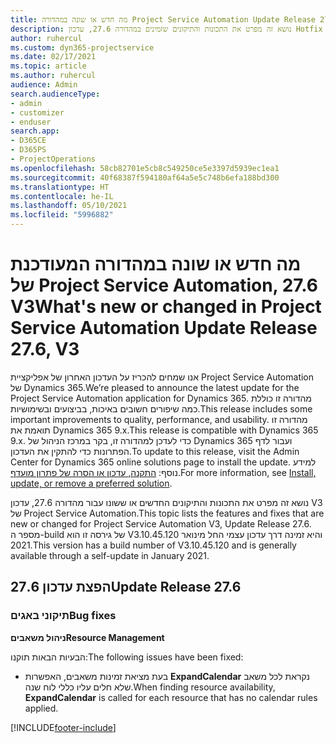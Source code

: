 ```yaml
---
title: מה חדש או שונה במהדורה Project Service Automation Update Release 27.6 Hotfix, V3
description: נושא זה מפרט את התכונות והתיקונים שזמינים במהדורה 27.6, עדכון Hotfix V3 של Project Service Automation.
author: ruhercul
ms.custom: dyn365-projectservice
ms.date: 02/17/2021
ms.topic: article
ms.author: ruhercul
audience: Admin
search.audienceType:
- admin
- customizer
- enduser
search.app:
- D365CE
- D365PS
- ProjectOperations
ms.openlocfilehash: 58cb82701e5cb8c549250ce5e3397d5939ec1ea1
ms.sourcegitcommit: 40f68387f594180af64a5e5c748b6efa188bd300
ms.translationtype: HT
ms.contentlocale: he-IL
ms.lasthandoff: 05/10/2021
ms.locfileid: "5996882"
---
```

# <a name="whats-new-or-changed-in-project-service-automation-update-release-276-v3"></a><span data-ttu-id="7b9cf-103">מה חדש או שונה במהדורה המעודכנת של Project Service Automation, 27.6 V3</span><span class="sxs-lookup"><span data-stu-id="7b9cf-103">What's new or changed in Project Service Automation Update Release 27.6, V3</span></span>

<span data-ttu-id="7b9cf-104">אנו שמחים להכריז על העדכון האחרון של אפליקציית Project Service Automation של Dynamics 365.</span><span class="sxs-lookup"><span data-stu-id="7b9cf-104">We’re pleased to announce the latest update for the Project Service Automation application for Dynamics 365.</span></span> <span data-ttu-id="7b9cf-105">מהדורה זו כוללת כמה שיפורים חשובים באיכות, בביצועים ובשימושיות.</span><span class="sxs-lookup"><span data-stu-id="7b9cf-105">This release includes some important improvements to quality, performance, and usability.</span></span> <span data-ttu-id="7b9cf-106">מהדורה זו תואמת את Dynamics 365 9.x.</span><span class="sxs-lookup"><span data-stu-id="7b9cf-106">This release is compatible with Dynamics 365 9.x.</span></span> <span data-ttu-id="7b9cf-107">כדי לעדכן למהדורה זו, בקר במרכז הניהול של Dynamics 365 ועבור לדף הפתרונות כדי להתקין את העדכון.</span><span class="sxs-lookup"><span data-stu-id="7b9cf-107">To update to this release, visit the Admin Center for Dynamics 365 online solutions page to install the update.</span></span> <span data-ttu-id="7b9cf-108">למידע נוסף: [התקנה, עדכון או הסרה של פתרון מועדף](/power-platform/admin/install-remove-preferred-solution).</span><span class="sxs-lookup"><span data-stu-id="7b9cf-108">For more information, see [Install, update, or remove a preferred solution](/power-platform/admin/install-remove-preferred-solution).</span></span>

<span data-ttu-id="7b9cf-109">נושא זה מפרט את התכונות והתיקונים החדשים או ששונו עבור מהדורה 27.6, עדכון V3 של Project Service Automation.</span><span class="sxs-lookup"><span data-stu-id="7b9cf-109">This topic lists the features and fixes that are new or changed for Project Service Automation V3, Update Release 27.6.</span></span> <span data-ttu-id="7b9cf-110">מספר ה-build של גירסה זו הוא V3.10.45.120 והיא זמינה דרך עדכון עצמי החל מינואר 2021.</span><span class="sxs-lookup"><span data-stu-id="7b9cf-110">This version has a build number of V3.10.45.120 and is generally available through a self-update in January 2021.</span></span>

## <a name="update-release-276"></a><span data-ttu-id="7b9cf-111">הפצת עדכון 27.6</span><span class="sxs-lookup"><span data-stu-id="7b9cf-111">Update Release 27.6</span></span>

### <a name="bug-fixes"></a><span data-ttu-id="7b9cf-112">תיקוני באגים</span><span class="sxs-lookup"><span data-stu-id="7b9cf-112">Bug fixes</span></span>


<span data-ttu-id="7b9cf-113">**ניהול משאבים**</span><span class="sxs-lookup"><span data-stu-id="7b9cf-113">**Resource Management**</span></span>

<span data-ttu-id="7b9cf-114">הבעיות הבאות תוקנו:</span><span class="sxs-lookup"><span data-stu-id="7b9cf-114">The following issues have been fixed:</span></span>

- <span data-ttu-id="7b9cf-115">בעת מציאת זמינות משאבים, האפשרות **ExpandCalendar** נקראת לכל משאב שלא חלים עליו כללי לוח שנה.</span><span class="sxs-lookup"><span data-stu-id="7b9cf-115">When finding resource availability, **ExpandCalendar** is called for each resource that has no calendar rules applied.</span></span>


[!INCLUDE[footer-include](../includes/footer-banner.md)]